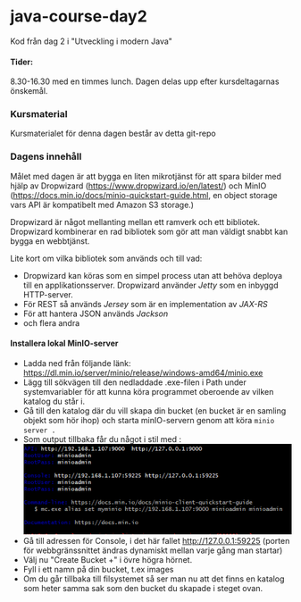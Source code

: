# java-course-day2

Kod från dag 2 i "Utveckling i modern Java"


#### Tider:
8.30-16.30 med en timmes lunch. Dagen delas upp efter kursdeltagarnas önskemål.


### Kursmaterial
Kursmaterialet för denna dagen består av detta git-repo

### Dagens innehåll

Målet med dagen är att bygga en liten mikrotjänst för att spara bilder med hjälp av Dropwizard (https://www.dropwizard.io/en/latest/) 
och MinIO (https://docs.min.io/docs/minio-quickstart-guide.html, en object storage vars API är kompatibelt med Amazon S3 storage.)

Dropwizard är något mellanting mellan ett ramverk och ett bibliotek. Dropwizard kombinerar en rad bibliotek som gör att man väldigt snabbt kan bygga en webbtjänst.

Lite kort om vilka bibliotek som används och till vad:
* Dropwizard kan köras som en simpel process utan att behöva deploya till en applikationsserver. Dropwizard använder *Jetty* som en inbyggd HTTP-server.
* För REST så används *Jersey* som är en implementation av *JAX-RS*
* För att hantera JSON används *Jackson*
* och flera andra



#### Installera lokal MinIO-server

- Ladda ned från följande länk: https://dl.min.io/server/minio/release/windows-amd64/minio.exe
- Lägg till sökvägen till den nedladdade .exe-filen i Path under systemvariabler för att kunna köra programmet oberoende av vilken katalog du står i.
- Gå till den katalog där du vill skapa din bucket (en bucket är en samling objekt som hör ihop) och starta minIO-servern genom att köra ```minio server .```
- Som output tillbaka får du något i stil med :   
  ![MINIO1](minio1.PNG)
- Gå till adressen för Console, i det här fallet http://127.0.0.1:59225 (porten för webbgränssnittet ändras dynamiskt mellan varje gång man startar)
- Välj nu "Create Bucket +" i övre högra hörnet.
- Fyll i ett namn på din bucket, t.ex images
- Om du går tillbaka till filsystemet så ser man nu att det finns en katalog som heter samma sak som den bucket du skapade i steget ovan.


